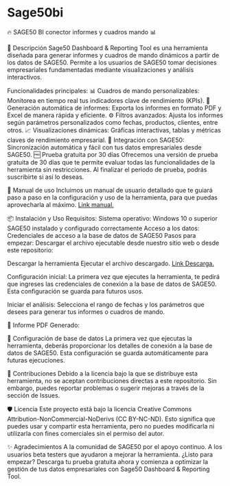 # Sage50bi

🔥 SAGE50 BI conector informes y cuadros mando 📊

🚀 Descripción
Sage50 Dashboard & Reporting Tool es una herramienta diseñada para generar informes y cuadros de mando dinámicos a partir de los datos de SAGE50. Permite a los usuarios de SAGE50 tomar decisiones empresariales fundamentadas mediante visualizaciones y análisis interactivos.

Funcionalidades principales:
📊 Cuadros de mando personalizables: Monitorea en tiempo real tus indicadores clave de rendimiento (KPIs).
📑 Generación automática de informes: Exporta los informes en formato PDF y Excel de manera rápida y eficiente.
⚙️ Filtros avanzados: Ajusta los informes según parámetros personalizados como fechas, productos, clientes, entre otros.
📈 Visualizaciones dinámicas: Gráficas interactivas, tablas y métricas claves de rendimiento empresarial.
🔄 Integración con SAGE50: Sincronización automática y fácil con tus datos empresariales desde SAGE50.
🆓 Prueba gratuita por 30 días
Ofrecemos una versión de prueba gratuita de 30 días que te permite evaluar todas las funcionalidades de la herramienta sin restricciones. Al finalizar el periodo de prueba, podrás suscribirte si así lo deseas.

📘 Manual de uso
Incluimos un manual de usuario detallado que te guiará paso a paso en la configuración y uso de la herramienta, para que puedas aprovecharla al máximo.
[Link manual.](https://wertymsd.github.io/Sage50bi/) 

📦 Instalación y Uso
Requisitos:
Sistema operativo: Windows 10 o superior
SAGE50 instalado y configurado correctamente
Acceso a los datos: Credenciales de acceso a la base de datos de SAGE50
Pasos para empezar:
Descargar el archivo ejecutable desde nuestro sitio web o desde este repositorio:

Descargar la herramienta
Ejecutar el archivo descargado. [Link Descarga.](https://wertymsd.github.io/Sage50bi/link-descarga/)

Configuración inicial: La primera vez que ejecutes la herramienta, te pedirá que ingreses las credenciales de conexión a la base de datos de SAGE50. Esta configuración se guarda para futuros usos.

Iniciar el análisis: Selecciona el rango de fechas y los parámetros que desees para generar tus informes o cuadros de mando.

📑 Informe PDF Generado:

🔧 Configuración de base de datos
La primera vez que ejecutas la herramienta, deberás proporcionar los detalles de conexión a la base de datos de SAGE50. Esta configuración se guarda automáticamente para futuras ejecuciones.

🤝 Contribuciones
Debido a la licencia bajo la que se distribuye esta herramienta, no se aceptan contribuciones directas a este repositorio. Sin embargo, puedes reportar problemas o sugerir mejoras a través de la sección de Issues.

🛡️ Licencia
Este proyecto está bajo la licencia Creative Commons Attribution-NonCommercial-NoDerivs (CC BY-NC-ND).
Esto significa que puedes usar y compartir esta herramienta, pero no puedes modificarla ni utilizarla con fines comerciales sin el permiso del autor.

✨ Agradecimientos
A la comunidad de SAGE50 por el apoyo continuo.
A los usuarios beta testers que ayudaron a mejorar la herramienta.
¿Listo para empezar?
Descarga tu prueba gratuita ahora y comienza a optimizar la gestión de tus datos empresariales con Sage50 Dashboard & Reporting Tool.

